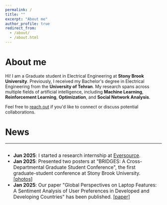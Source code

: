```yaml
---
permalink: /
title: ""
excerpt: "About me"
author_profile: true
redirect_from: 
  - /about/
  - /about.html
---
```

About me
======
Hi! I am a Graduate student in Electrical Engineering at <b>Stony Brook University</b>. Previously, I received my Bachelor's degree in Electrical Engineering from the <b>University of Tehran</b>. My research spans across multiple fields of artificial intelligence, including <b>Machine Learning</b>, <b>Reinforcement Learning</b>, <b>Optimization</b>, and <b>Social Network Analysis</b>.
<!-- Hi! I am a master's student at the <b>University of Tehran</b>, and I have the pleasure of working with [Mohammad Taher Pilehvar](https://pilehvar.github.io/){:target="_blank"}, [Yadollah Yaghoobzadeh](https://yyaghoobzadeh.github.io/){:target="_blank"}, and [Azadeh Shakery](https://ece.ut.ac.ir/en/~shakery){:target="_blank"} on natural language processing (NLP) and deep learning. -->

<!-- With a strong mathematical background, I am actively involved in all phases of the research and data science lifecycle—from problem formulation and data extraction to statistical modeling and optimization techniques. My work focuses on solving complex, real-world problems using advanced AI models and innovative methodologies. -->
<!-- My B.Sc. final project was about assessing toxic detection knowledge of foundation models where I showed their interesting ability gained in pre-training as well as possible biases towards specific persons or groups. -->

Feel free to [reach out](mailto:mohammadreza.bakhtiari@stonybrook.edu
) if you'd like to connect or discuss potential collaborations.





<!-- News
======
------
<font size="3">
<div style="overflow-y: auto; max-height: 300px; padding-right: 10px; font-size: 15.5px;">
<ul>
	<li>
		<b>Jan 2025</b>: Our paper "Global Perspectives on Laptop Features: A Sentiment Analysis of User Preferences in Developed and Developing Countries" has been published.
		<a href="https://ieeexplore.ieee.org/abstract/document/10836738" target="_blank">[paper]</a>
	</li> -->



News
======
------
<font size="3">
<div style="overflow-y: auto; max-height: 300px; padding-right: 10px; font-size: 15.5px;">
<ul>
	<li>
		<b>Jun 2025</b>: I started a research internship at <a href="https://www.linkedin.com/company/eversourceenergy/posts/?feedView=all" target="_blank">Eversource</a>.
	</li>
	<li>
		<b>Jan 2025</b>: Presented two posters at "BRIDGES: A Cross-Departmental Graduate Student Conference", the first graduate-student conference at Stony Brook University.
		<a href="photos/bridges_conference.html" target="_blank">[photos]</a>
	</li>
	<li>
		<b>Jan 2025</b>: Our paper "Global Perspectives on Laptop Features: A Sentiment Analysis of User Preferences in Developed and Developing Countries" has been published.
		<a href="https://ieeexplore.ieee.org/abstract/document/10836738" target="_blank">[paper]</a>
	</li>
</ul>
</div>
</font>














<!-- News
======
------
<font size="3">
<div style="overflow-y: auto; max-height: 300px; padding-right: 10px; font-size: 15.5px;">
<ul>
	<li>
		<b>Jan 2025</b>: Our paper "Global Perspectives on Laptop Features: A Sentiment Analysis of User Preferences in Developed and Developing Countries" has been published.
		<a href="https://ieeexplore.ieee.org/abstract/document/10836738" target="_blank">[paper]</a>
	</li>
	<li>
		<b>Nov 2022</b>: Our paper "BERT on a Data Diet: Finding Important Examples by Gradient-Based Pruning" has been accepted to <b>ENLSP@NeurIPS2022</b>! 
		<a href="https://arxiv.org/abs/2211.05610" target="_blank">[paper]</a>
	</li>
	<li>
		<b>Apr 2022</b>: Our paper "GlobEnc: Quantifying Global Token Attribution by Incorporating the Whole Encoder Layer in Transformers" has been accepted to <b>NAACL 2022</b> main conference! 
		<a href="https://aclanthology.org/2022.naacl-main.19.pdf" target="_blank">[paper]</a>
		<a href="https://youtu.be/jgd9kUJlug4" target="_blank">[video]</a>
	</li>
	<li>
		<b>Mar 2022</b>: Our paper "Metaphors in Pre-Trained Language Models: Probing and Generalization Across Datasets and Languages" has been accepted to <b>ACL 2022</b> main conference! 
		<a href="https://aclanthology.org/2022.acl-long.144/" target="_blank">[paper]</a>
		<a href="https://www.youtube.com/watch?v=UKWFZSiP7OY" target="_blank">[video]</a>
	</li>
	<li>
		<b>Sep 2021</b>: Our paper "Not All Models Localize Linguistic Knowledge in the Same Place: A Layer-wise Probing on BERToids’ Representations" has been accepted to <b>EMNLP 2021</b> (BlackboxNLP)! 
		<a href="https://aclanthology.org/2021.blackboxnlp-1.29/">[paper]</a>
		
	</li>
	<li>
		<b>Aug 2021</b>: Accepted to enroll in graduate school as a top student without passing the entrance examinations, University of Tehran
	</li>
	<li>
		<b>Dec 2020</b>: Received Faculty of Engineering Award for ranking 1st among all Computer Engineering students, University of Tehran
	</li>
	<li>
		<b>Dec 2020</b>: <a href="https://nlpdataset.ir/" target="_blank">nlpdataset.ir</a> is online for listing NLP datasets and tools for  research and development in Farsi NLP.
	</li>
	<li>
		<b>Dec 2019</b>: Received Faculty of Engineering Award for ranking 3rd among all Computer Engineering students, University of Tehran
	</li>
</ul>
</div>
</font> -->